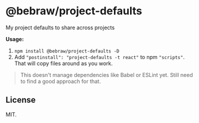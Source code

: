 # @bebraw/project-defaults

My project defaults to share across projects

**Usage:**

1. `npm install @bebraw/project-defaults -D`
2. Add `"postinstall": "project-defaults -t react"` to npm `"scripts"`. That will copy files around as you work.

> This doesn't manage dependencies like Babel or ESLint yet. Still need to find a good approach for that.

## License

MIT.
